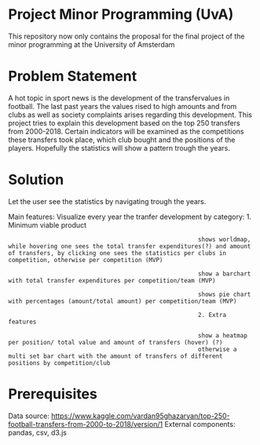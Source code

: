# Project Minor Programming (UvA)
This repository now only contains the proposal for the final project of the minor programming at the University of Amsterdam

# Problem Statement
A hot topic in sport news is the development of the transfervalues in football. The last past years the values rised to high amounts and from clubs as well as society complaints arises regarding this development. This project tries to explain this development based on the top 250 transfers from 2000-2018. Certain indicators will be examined as the competitions these transfers took place, which club bought and the positions of the players. Hopefully the statistics will show a pattern trough the years.

# Solution
Let the user see the statistics by navigating trough the years.

Main features:
Visualize every year the tranfer development by category: 1. Minimum viable product

                                                          shows worldmap, while hovering one sees the total transfer expenditures(?) and amount of transfers, by clicking one sees the statistics per clubs in                                                                        competition, otherwise per competition (MVP)
                                                         
                                                          show a barchart with total transfer expenditures per competition/team (MVP)
                                                          
                                                          shows pie chart with percentages (amount/total amount) per competition/team (MVP)
                                                          
                                                          2. Extra features
                                                         
                                                          show a heatmap per position/ total value and amount of transfers (hover) (?)
                                                          otherwise a multi set bar chart with the amount of transfers of different                                                                   positions by competition/club 
                                                       
                                                       
# Prerequisites
Data source: https://www.kaggle.com/vardan95ghazaryan/top-250-football-transfers-from-2000-to-2018/version/1
External components: pandas, csv, d3.js
